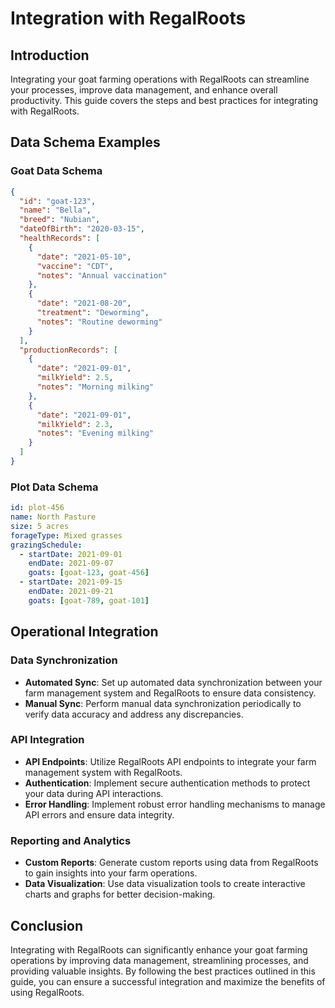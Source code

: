 # Integration with RegalRoots

## Introduction

Integrating your goat farming operations with RegalRoots can streamline your processes, improve data management, and enhance overall productivity. This guide covers the steps and best practices for integrating with RegalRoots.

## Data Schema Examples

### Goat Data Schema

```json
{
  "id": "goat-123",
  "name": "Bella",
  "breed": "Nubian",
  "dateOfBirth": "2020-03-15",
  "healthRecords": [
    {
      "date": "2021-05-10",
      "vaccine": "CDT",
      "notes": "Annual vaccination"
    },
    {
      "date": "2021-08-20",
      "treatment": "Deworming",
      "notes": "Routine deworming"
    }
  ],
  "productionRecords": [
    {
      "date": "2021-09-01",
      "milkYield": 2.5,
      "notes": "Morning milking"
    },
    {
      "date": "2021-09-01",
      "milkYield": 2.3,
      "notes": "Evening milking"
    }
  ]
}
```

### Plot Data Schema

```yaml
id: plot-456
name: North Pasture
size: 5 acres
forageType: Mixed grasses
grazingSchedule:
  - startDate: 2021-09-01
    endDate: 2021-09-07
    goats: [goat-123, goat-456]
  - startDate: 2021-09-15
    endDate: 2021-09-21
    goats: [goat-789, goat-101]
```

## Operational Integration

### Data Synchronization

- **Automated Sync**: Set up automated data synchronization between your farm management system and RegalRoots to ensure data consistency.
- **Manual Sync**: Perform manual data synchronization periodically to verify data accuracy and address any discrepancies.

### API Integration

- **API Endpoints**: Utilize RegalRoots API endpoints to integrate your farm management system with RegalRoots.
- **Authentication**: Implement secure authentication methods to protect your data during API interactions.
- **Error Handling**: Implement robust error handling mechanisms to manage API errors and ensure data integrity.

### Reporting and Analytics

- **Custom Reports**: Generate custom reports using data from RegalRoots to gain insights into your farm operations.
- **Data Visualization**: Use data visualization tools to create interactive charts and graphs for better decision-making.

## Conclusion

Integrating with RegalRoots can significantly enhance your goat farming operations by improving data management, streamlining processes, and providing valuable insights. By following the best practices outlined in this guide, you can ensure a successful integration and maximize the benefits of using RegalRoots.
